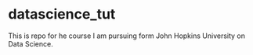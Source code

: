 # datascience_tut
This is repo for he course I am pursuing form John Hopkins University on Data Science.
